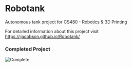 # Robotank
Autonomous tank project for CS480 - Robotics & 3D Printing

For detailed information about this project visit https://jjacobson.github.io/Robotank/

### Completed Project

![Complete](https://github.com/jjacobson/Robotank/blob/gh-pages/images/vehicle.jpg)
